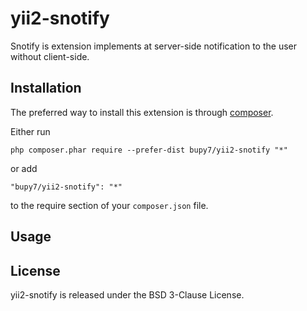 yii2-snotify
============
Snotify is extension implements at server-side notification to the user without client-side.

Installation
------------

The preferred way to install this extension is through [composer](http://getcomposer.org/download/).

Either run

```
php composer.phar require --prefer-dist bupy7/yii2-snotify "*"
```

or add

```
"bupy7/yii2-snotify": "*"
```

to the require section of your `composer.json` file.


Usage
-----

License
-------

yii2-snotify is released under the BSD 3-Clause License.